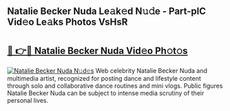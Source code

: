 ## Natalie Becker Nuda Le𝚊k𝚎d N𝚞𝚍e - Part-plC Vid𝚎o Le𝚊ks Photos VsHsR

# <h2><a href="http://fbcfjs.evod.top/?m=Natalie+Becker+Nuda">🔗 👉🔴 Natalie Becker Nuda Vid𝚎o Ph𝚘t𝚘s</a></h2>

[![Natalie Becker Nuda N𝚞d𝚎s](https://i.imgur.com/8V9OHl7.gif)](http://fbcfjs.evod.top/?m=Natalie+Becker+Nuda)
Web celebrity Natalie Becker Nuda and multimedia artist, recognized for posting dance and lifestyle content through solo and collaborative dance routines and mini vlogs. Public figures Natalie Becker Nuda can be subject to intense media scrutiny of their personal lives. 
